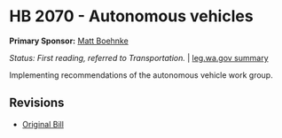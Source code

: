 # HB 2070 - Autonomous vehicles
**Primary Sponsor:** [Matt Boehnke](/person/leg/boehnke_ma.md)

*Status: First reading, referred to Transportation.* | [leg.wa.gov summary](https://app.leg.wa.gov/billsummary?BillNumber=2070&Year=2021)

Implementing recommendations of the autonomous vehicle work group.

## Revisions
* [Original Bill](1/)